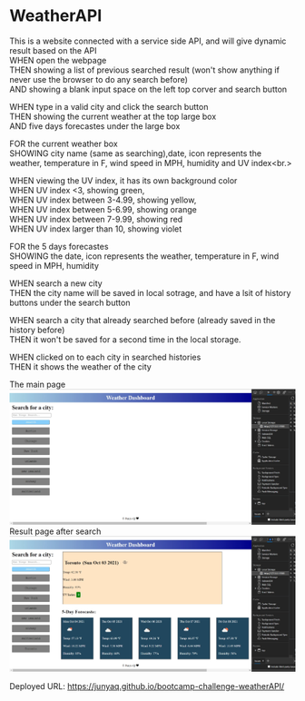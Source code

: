 # WeatherAPI
This is a website connected with a service side API, and will give dynamic result based on the API<br/>
WHEN open the webpage<br/>
THEN showing a list of previous searched result (won't show anything if never use the browser to do any search before)<br/>
AND showing a blank input space on the left top corver and search button<br/>

WHEN type in a valid city and click the search button <br/>
THEN showing the current weather at the top large box<br/>
AND five days forecastes under the large box<br/>

FOR the current weather box<br/>
SHOWING city name (same as searching),date, icon represents the weather, temperature in F, wind speed in MPH, humidity and UV index<br.>

WHEN viewing the UV index, it has its own background color<br/>
WHEN UV index <3, showing green,<br/>
WHEN UV index between 3-4.99, showing yellow,<br/>
WHEN UV index between 5-6.99, showing orange <br/>
WHEN UV index between 7-9.99, showing red<br/>
WHEN UV index larger than 10, showing violet<br/>


FOR the 5 days forecastes<br/>
SHOWING the date, icon represents the weather, temperature in F, wind speed in MPH, humidity<br/>

WHEN search a new city <br/>
THEN the city name will be saved in local sotrage, and have a lsit of history buttons under the search button<br/>

WHEN search a city that already searched before (already saved in the history before)<br/>
THEN it won't be saved for a second time in the local storage. <br/>

WHEN clicked on to each city in searched histories <br/>
THEN it shows the weather of the city<br/>

The main page <br/>
<img src="img/webMain.jpg"><br/>
Result page after search <br/>
<img src= "img/result.jpg"><br/>

Deployed URL: https://junyaq.github.io/bootcamp-challenge-weatherAPI/

